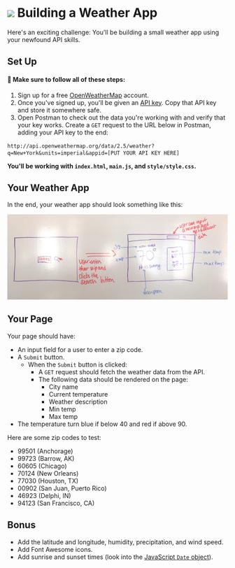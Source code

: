 # ![](https://ga-dash.s3.amazonaws.com/production/assets/logo-9f88ae6c9c3871690e33280fcf557f33.png) Building a Weather App

Here's an exciting challenge: You'll be building a small weather app using your newfound API skills.

## Set Up

#### 🚀 Make sure to follow all of these steps:

1. Sign up for a free [OpenWeatherMap](https://home.openweathermap.org/users/sign_up) account.
2. Once you've signed up, you'll be given an [API key](https://home.openweathermap.org/api_keys). Copy that API key and store it somewhere safe.
3. Open Postman to check out the data you're working with and verify that your key works. Create a `GET` request to the URL below in Postman, adding your API key to the end:

```
http://api.openweathermap.org/data/2.5/weather?q=New+York&units=imperial&appid=[PUT YOUR API KEY HERE]
```

**You'll be working with `index.html`, `main.js`, and `style/style.css`.**

## Your Weather App

In the end, your weather app should look something like this:

![desktop](./assets/desktop.jpg)

## Your Page

Your page should have:
- An input field for a user to enter a zip code.
- A `Submit` button.
    - When the `Submit` button is clicked:
        - A `GET` request should fetch the weather data from the API.
        - The following data should be rendered on the page:
            - City name
            - Current temperature
            - Weather description
            - Min temp
            - Max temp
- The temperature turn blue if below 40 and red if above 90.

Here are some zip codes to test:
- 99501 (Anchorage)
- 99723 (Barrow, AK)
- 60605 (Chicago)
- 70124 (New Orleans)
- 77030 (Houston, TX)
- 00902 (San Juan, Puerto Rico)
- 46923 (Delphi, IN)
- 94123 (San Francisco, CA)

## Bonus

- Add the latitude and longitude, humidity, precipitation, and wind speed.
- Add Font Awesome icons.
- Add sunrise and sunset times (look into the [JavaScript `Date` object](https://developer.mozilla.org/en-US/docs/Web/JavaScript/Reference/Global_Objects/Date)).
